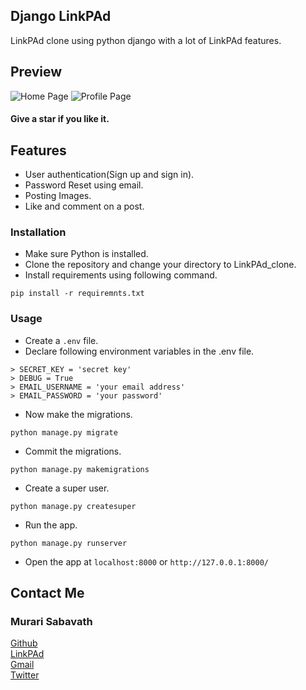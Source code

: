 ## Django LinkPAd
LinkPAd clone using python django with a lot of LinkPAd features.

## Preview
![Home Page](https://github.com/MurariSabavath/LinkPAd-clone/blob/d7d525fc867b9192c66f28e729e3ce1b365bb836/img/home.png)
![Profile Page](https://github.com/MurariSabavath/LinkPAd-clone/blob/d7d525fc867b9192c66f28e729e3ce1b365bb836/img/profile.png)

#### Give a star if you like it.
## Features
- User authentication(Sign up and sign in).
- Password Reset using email.
- Posting Images.
- Like and comment on a post.

### Installation
- Make sure Python is installed.
- Clone the repository and change your directory to LinkPAd_clone.
- Install requirements using following command.
```
pip install -r requiremnts.txt
```
### Usage
- Create a ``.env`` file.
- Declare following environment variables in the .env file.
```
> SECRET_KEY = 'secret key'
> DEBUG = True
> EMAIL_USERNAME = 'your email address'
> EMAIL_PASSWORD = 'your password' 
```
- Now make the migrations.
```
python manage.py migrate
```
- Commit the migrations.
```
python manage.py makemigrations
```
- Create a super user.
```
python manage.py createsuper
```
- Run the app.
```
python manage.py runserver
```
- Open the app at `localhost:8000` or `http://127.0.0.1:8000/`

## Contact Me 
### Murari Sabavath

[Github](https://github.com/MurariSabavath) <br> 
[LinkPAd](https://www.LinkPAd.com/murari_sabavath/) <br>
[Gmail](mailto:murarisabavath3676@gmail.com) <br>
[Twitter](https://twitter.com/MurariSabavath_) <br>
